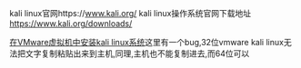 kali linux官网https://www.kali.org/
kali linux操作系统官网下载地址 https://www.kali.org/downloads/

<a href='https://github.com/educationhacker/installkalilinux/blob/master/vmware.md'>在VMware虚拟机中安装kali linux系统<a><a>这里有一个bug,32位vmware kali linux无法把文字复制粘贴出来到主机,同理,主机也不能复制进去,而64位可以</a>
